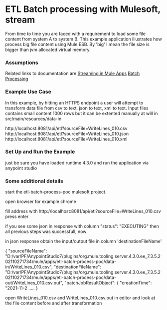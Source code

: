 
# ETL Batch processing with Mulesoft, stream 

From time to time you are faced with a requirement to load some file content from system A to system B. This example application illustrates how process big file content using Mule ESB. By 'big' I mean the file size is bigger than jvm allocated virtual memory.

### Assumptions

Related links to documentation are 
[Streaming in Mule Apps](https://docs.mulesoft.com/mule-runtime/4.3/streaming-about)
[Batch Processing](https://docs.mulesoft.com/mule-runtime/4.3/batch-processing-concept)

### Example Use Case

In this example, by hitting an HTTPS endpoint a user will attempt to transform data file from csv to text, json to text, xml to text. Input files contains small content 1000 rows but it can be extented manually at will in src/main/resources/data-in

http://localhost:8081/api/etl?sourceFile=WriteLines_010.csv
http://localhost:8081/api/etl?sourceFile=WriteLines_010.json
http://localhost:8081/api/etl?sourceFile=WriteLines_010.xml


### Set Up and Run the Example ###

just be sure you have loaded runtime 4.3.0 and run the application via anypoint studio 

### Some additional details  ###

start the etl-batch-process-poc mulesoft project.

open browser for example chrome

fill address with http://localhost:8081/api/etl?sourceFile=WriteLines_010.csv press enter 

if you see some json in response with column "status": "EXECUTING" then all previous steps was successfull, now

in json response obtain the input/output file in column 'destinationFileName' 

{
  "sourceFileName": "D:/var/PF/AnypointStudio7/plugins/org.mule.tooling.server.4.3.0.ee_7.3.5.202110271734/mule/apps/etl-batch-process-poc/data-in/WriteLines_010.csv",
  "destinationFileName": "D:/var/PF/AnypointStudio7/plugins/org.mule.tooling.server.4.3.0.ee_7.3.5.202110271734/mule/apps/etl-batch-process-poc/data-out/WriteLines_010.csv.out",
  "batchJobResultObject": {
    "creationTime": "2021-11-2 
    .....
}

open WriteLines_010.csv and WriteLines_010.csv.out in editor and look at the file content before and after transformation 





